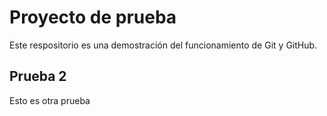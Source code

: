 # Proyecto de prueba

Este respositorio es una demostración del funcionamiento de Git y GitHub.

## Prueba 2

Esto es otra prueba